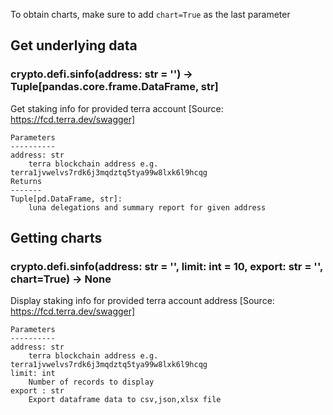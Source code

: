 To obtain charts, make sure to add `chart=True` as the last parameter

## Get underlying data 
### crypto.defi.sinfo(address: str = '') -> Tuple[pandas.core.frame.DataFrame, str]

Get staking info for provided terra account [Source: https://fcd.terra.dev/swagger]

    Parameters
    ----------
    address: str
        terra blockchain address e.g. terra1jvwelvs7rdk6j3mqdztq5tya99w8lxk6l9hcqg
    Returns
    -------
    Tuple[pd.DataFrame, str]:
        luna delegations and summary report for given address

## Getting charts 
### crypto.defi.sinfo(address: str = '', limit: int = 10, export: str = '', chart=True) -> None

Display staking info for provided terra account address [Source: https://fcd.terra.dev/swagger]

    Parameters
    ----------
    address: str
        terra blockchain address e.g. terra1jvwelvs7rdk6j3mqdztq5tya99w8lxk6l9hcqg
    limit: int
        Number of records to display
    export : str
        Export dataframe data to csv,json,xlsx file
